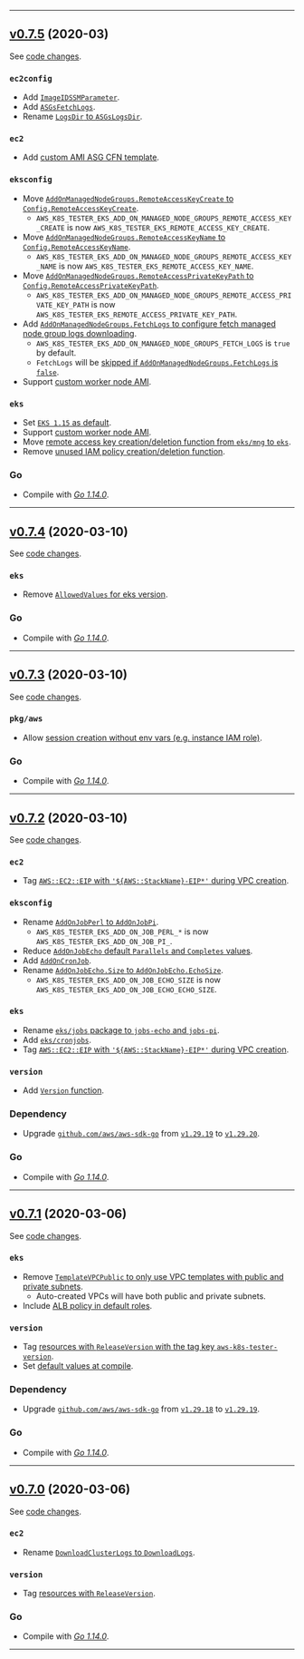 

<hr>


## [v0.7.5](https://github.com/aws/aws-k8s-tester/releases/tag/v0.7.5) (2020-03)

See [code changes](https://github.com/aws/aws-k8s-tester/compare/v0.7.4...v0.7.5).

### `ec2config`

- Add [`ImageIDSSMParameter`](https://github.com/aws/aws-k8s-tester/commit/81c5af7df626bae2721e89a09ae05a061be15ceb).
- Add [`ASGsFetchLogs`](https://github.com/aws/aws-k8s-tester/commit/8ee120834bf615f7ec2e94cb2a1d973c88472eb6).
- Rename [`LogsDir` to `ASGsLogsDir`](https://github.com/aws/aws-k8s-tester/commit/8ee120834bf615f7ec2e94cb2a1d973c88472eb6).

### `ec2`

- Add [custom AMI ASG CFN template](https://github.com/aws/aws-k8s-tester/commit/81c5af7df626bae2721e89a09ae05a061be15ceb).

### `eksconfig`

- Move [`AddOnManagedNodeGroups.RemoteAccessKeyCreate` to `Config.RemoteAccessKeyCreate`](https://github.com/aws/aws-k8s-tester/commit/0179c3a94106e82388158f7efd07d951d55023d3).
  - `AWS_K8S_TESTER_EKS_ADD_ON_MANAGED_NODE_GROUPS_REMOTE_ACCESS_KEY_CREATE` is now `AWS_K8S_TESTER_EKS_REMOTE_ACCESS_KEY_CREATE`.
- Move [`AddOnManagedNodeGroups.RemoteAccessKeyName` to `Config.RemoteAccessKeyName`](https://github.com/aws/aws-k8s-tester/commit/0179c3a94106e82388158f7efd07d951d55023d3).
  - `AWS_K8S_TESTER_EKS_ADD_ON_MANAGED_NODE_GROUPS_REMOTE_ACCESS_KEY_NAME` is now `AWS_K8S_TESTER_EKS_REMOTE_ACCESS_KEY_NAME`.
- Move [`AddOnManagedNodeGroups.RemoteAccessPrivateKeyPath` to `Config.RemoteAccessPrivateKeyPath`](https://github.com/aws/aws-k8s-tester/commit/0179c3a94106e82388158f7efd07d951d55023d3).
  - `AWS_K8S_TESTER_EKS_ADD_ON_MANAGED_NODE_GROUPS_REMOTE_ACCESS_PRIVATE_KEY_PATH` is now `AWS_K8S_TESTER_EKS_REMOTE_ACCESS_PRIVATE_KEY_PATH`.
- Add [`AddOnManagedNodeGroups.FetchLogs` to configure fetch managed node group logs downloading](https://github.com/aws/aws-k8s-tester/commit/d57a203315b842bea6cab7476a778624155fdee3).
  - `AWS_K8S_TESTER_EKS_ADD_ON_MANAGED_NODE_GROUPS_FETCH_LOGS` is `true` by default.
  - `FetchLogs` will be [skipped if `AddOnManagedNodeGroups.FetchLogs` is `false`](https://github.com/aws/aws-k8s-tester/commit/74aee02ac01123cbc8036910831addbca665cbbc).
- Support [custom worker node AMI](https://github.com/aws/aws-k8s-tester/commit/).

### `eks`

- Set [`EKS 1.15` as default](https://github.com/aws/aws-k8s-tester/commit/49d364c710b87ee5bcd6f22684c0de861ae3f86e).
- Support [custom worker node AMI](https://github.com/aws/aws-k8s-tester/commit/).
- Move [remote access key creation/deletion function from `eks/mng` to `eks`](https://github.com/aws/aws-k8s-tester/commit/d110238d6ba93300d3109f2925bcc6a5cd254ad0).
- Remove [unused IAM policy creation/deletion function](https://github.com/aws/aws-k8s-tester/commit/21ea5769a46b9a2ecd5cac041570d4bc1d1d62d1).

### Go

- Compile with [*Go 1.14.0*](https://golang.org/doc/devel/release.html#go1.14).


<hr>



## [v0.7.4](https://github.com/aws/aws-k8s-tester/releases/tag/v0.7.4) (2020-03-10)

See [code changes](https://github.com/aws/aws-k8s-tester/compare/v0.7.3...v0.7.4).

### `eks`

- Remove [`AllowedValues` for eks version](https://github.com/aws/aws-k8s-tester/commit/0cb2d0a2736d66ddf711144d0b95da548c1eb65a).

### Go

- Compile with [*Go 1.14.0*](https://golang.org/doc/devel/release.html#go1.14).


<hr>


## [v0.7.3](https://github.com/aws/aws-k8s-tester/releases/tag/v0.7.3) (2020-03-10)

See [code changes](https://github.com/aws/aws-k8s-tester/compare/v0.7.2...v0.7.3).

### `pkg/aws`

- Allow [session creation without env vars (e.g. instance IAM role)](https://github.com/aws/aws-k8s-tester/commit/5c3a18b7395d8bd90f5a837b3b97c6521ede02de).

### Go

- Compile with [*Go 1.14.0*](https://golang.org/doc/devel/release.html#go1.14).


<hr>


## [v0.7.2](https://github.com/aws/aws-k8s-tester/releases/tag/v0.7.2) (2020-03-10)

See [code changes](https://github.com/aws/aws-k8s-tester/compare/v0.7.1...v0.7.2).

### `ec2`

- Tag [`AWS::EC2::EIP` with `'${AWS::StackName}-EIP*'` during VPC creation](https://github.com/aws/aws-k8s-tester/commit/26893f1d472004b22ecb09a67a2c2cab4c238786).

### `eksconfig`

- Rename [`AddOnJobPerl` to `AddOnJobPi`](https://github.com/aws/aws-k8s-tester/commit/c1ea05d9584805a64ba4bb37f864ff88ac3545f2).
  - `AWS_K8S_TESTER_EKS_ADD_ON_JOB_PERL_*` is now `AWS_K8S_TESTER_EKS_ADD_ON_JOB_PI_`.
- Reduce [`AddOnJobEcho` default `Parallels` and `Completes` values](https://github.com/aws/aws-k8s-tester/commit/3b9b9583ab6f0a294525ec5ca3a056ebf201f845).
- Add [`AddOnCronJob`](https://github.com/aws/aws-k8s-tester/commit/ce4819124972610a392b6055a30321a1a5b9169e).
- Rename [`AddOnJobEcho.Size` to `AddOnJobEcho.EchoSize`](https://github.com/aws/aws-k8s-tester/commit/fa3fa7b3b11fd33c8dc923b9dc629b00dbf15864).
  - `AWS_K8S_TESTER_EKS_ADD_ON_JOB_ECHO_SIZE` is now `AWS_K8S_TESTER_EKS_ADD_ON_JOB_ECHO_ECHO_SIZE`.

### `eks`

- Rename [`eks/jobs` package to `jobs-echo` and `jobs-pi`](https://github.com/aws/aws-k8s-tester/commit/c1ea05d9584805a64ba4bb37f864ff88ac3545f2).
- Add [`eks/cronjobs`](https://github.com/aws/aws-k8s-tester/commit/730cd1f473486f3449281958c00000e74e342a4c).
- Tag [`AWS::EC2::EIP` with `'${AWS::StackName}-EIP*'` during VPC creation](https://github.com/aws/aws-k8s-tester/commit/26893f1d472004b22ecb09a67a2c2cab4c238786).

### `version`

- Add [`Version` function](https://github.com/aws/aws-k8s-tester/commit/d582a0ee4c1c15d4945ca9fcc801cd433034ee81).

### Dependency

- Upgrade [`github.com/aws/aws-sdk-go`](https://github.com/aws/aws-sdk-go/releases) from [`v1.29.19`](https://github.com/aws/aws-sdk-go/releases/tag/v1.29.19) to [`v1.29.20`](https://github.com/aws/aws-sdk-go/releases/tag/v1.29.20).

### Go

- Compile with [*Go 1.14.0*](https://golang.org/doc/devel/release.html#go1.14).


<hr>


## [v0.7.1](https://github.com/aws/aws-k8s-tester/releases/tag/v0.7.1) (2020-03-06)

See [code changes](https://github.com/aws/aws-k8s-tester/compare/v0.7.0...v0.7.1).

### `eks`

- Remove [`TemplateVPCPublic` to only use VPC templates with public and private subnets](https://github.com/aws/aws-k8s-tester/commit/f445f1aac5055fbb06356a86638d3ff39f115ffe).
  - Auto-created VPCs will have both public and private subnets.
- Include [ALB policy in default roles](https://github.com/aws/aws-k8s-tester/commit/5d1de5d17e38880a88336cfb9ff2e454e8bea226).

### `version`

- Tag [resources with `ReleaseVersion` with the tag key `aws-k8s-tester-version`](https://github.com/aws/aws-k8s-tester/commit/4b77f640e8bdd8abe4100778777e6d7df5ff1229).
- Set [default values at compile](https://github.com/aws/aws-k8s-tester/commit/5a3ec45b5230747adfda28d22434dcef6b45430e).

### Dependency

- Upgrade [`github.com/aws/aws-sdk-go`](https://github.com/aws/aws-sdk-go/releases) from [`v1.29.18`](https://github.com/aws/aws-sdk-go/releases/tag/v1.29.18) to [`v1.29.19`](https://github.com/aws/aws-sdk-go/releases/tag/v1.29.19).

### Go

- Compile with [*Go 1.14.0*](https://golang.org/doc/devel/release.html#go1.14).


<hr>


## [v0.7.0](https://github.com/aws/aws-k8s-tester/releases/tag/v0.7.0) (2020-03-06)

See [code changes](https://github.com/aws/aws-k8s-tester/compare/v0.6.9...v0.7.0).

### `ec2`

- Rename [`DownloadClusterLogs` to `DownloadLogs`](https://github.com/aws/aws-k8s-tester/commit/e3cf908519a5a75fd11cecfe81ab55d64ebddb2d).

### `version`

- Tag [resources with `ReleaseVersion`](https://github.com/aws/aws-k8s-tester/commit/65e486474617e9128ebf0ed51572dcdae0ac691a).

### Go

- Compile with [*Go 1.14.0*](https://golang.org/doc/devel/release.html#go1.14).


<hr>

